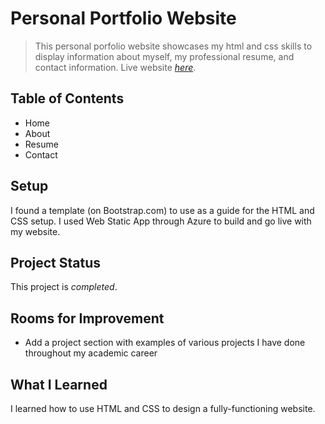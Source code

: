 # Personal Portfolio Website
> This personal porfolio website showcases my html and css skills to display information about myself, my professional resume, and contact information.
> Live website [_here_](https://laurenjamison1.com/).

## Table of Contents
* Home
* About
* Resume
* Contact

## Setup
I found a template (on Bootstrap.com) to use as a guide for the HTML and CSS setup. I used Web Static App through Azure to build and go live with my website.

## Project Status
This project is _completed_.

## Rooms for Improvement
* Add a project section with examples of various projects I have done throughout my academic career

## What I Learned
I learned how to use HTML and CSS to design a fully-functioning website.
